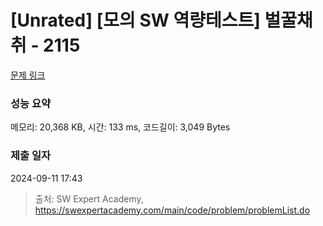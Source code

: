 # [Unrated] [모의 SW 역량테스트] 벌꿀채취 - 2115 

[문제 링크](https://swexpertacademy.com/main/code/problem/problemDetail.do?contestProbId=AV5V4A46AdIDFAWu) 

### 성능 요약

메모리: 20,368 KB, 시간: 133 ms, 코드길이: 3,049 Bytes

### 제출 일자

2024-09-11 17:43



> 출처: SW Expert Academy, https://swexpertacademy.com/main/code/problem/problemList.do